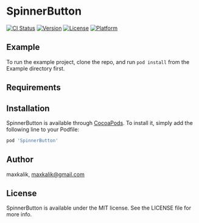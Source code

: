 # SpinnerButton

[![CI Status](https://img.shields.io/travis/maxkalik/SpinnerButton.svg?style=flat)](https://travis-ci.org/maxkalik/SpinnerButton)
[![Version](https://img.shields.io/cocoapods/v/SpinnerButton.svg?style=flat)](https://cocoapods.org/pods/SpinnerButton)
[![License](https://img.shields.io/cocoapods/l/SpinnerButton.svg?style=flat)](https://cocoapods.org/pods/SpinnerButton)
[![Platform](https://img.shields.io/cocoapods/p/SpinnerButton.svg?style=flat)](https://cocoapods.org/pods/SpinnerButton)

## Example

To run the example project, clone the repo, and run `pod install` from the Example directory first.

## Requirements

## Installation

SpinnerButton is available through [CocoaPods](https://cocoapods.org). To install
it, simply add the following line to your Podfile:

```ruby
pod 'SpinnerButton'
```

## Author

maxkalik, maxkalik@gmail.com

## License

SpinnerButton is available under the MIT license. See the LICENSE file for more info.
